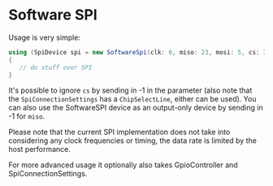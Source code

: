 # Software SPI

Usage is very simple:

```csharp
using (SpiDevice spi = new SoftwareSpi(clk: 6, miso: 23, mosi: 5, cs: 24))
{
   // do stuff over SPI
}
```

It's possible to ignore `cs` by sending in -1 in the parameter (also note that the `SpiConnectionSettings` has a `ChipSelectLine`, either can be used).
You can also use the SoftwareSPI device as an output-only device by sending in -1 for `miso`.

Please note that the current SPI implementation does not take into considering any clock frequencies or timing, the data rate is limited by the host performance.

For more advanced usage it optionally also takes GpioController and SpiConnectionSettings.
